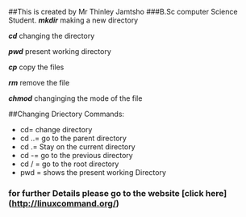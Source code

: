 ##This is created by Mr Thinley Jamtsho
###B.Sc computer Science Student.
***mkdir***
making a new directory

***cd***
changing the directory

***pwd***
present working directory

***cp***
copy the files

***rm***
remove the file

***chmod*** 
changinging the mode of the file

##Changing Driectory Commands:
  * cd= change directory
  * cd ..= go to the parent directory
  * cd .= Stay on the current directory
  * cd -= go to the previous directory
  * cd / = go to the root directory
  * pwd = shows the present working Directory
  ### for further Details please go to the website [click here] (http://linuxcommand.org/)
  
